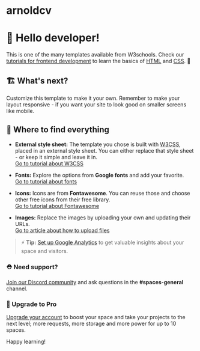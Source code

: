 # arnoldcv

# 👋 Hello developer!
This is one of the many templates available from W3schools. Check our [tutorials for frontend development](https://www.w3schools.com/where_to_start.asp) to learn the basics of [HTML](https://www.w3schools.com/html/default.asp) and [CSS](https://www.w3schools.com/css/default.asp). 🦄


## 🏗 What's next?
Customize this template to make it your own. Remember to make your layout responsive - if you want your site to look good on smaller screens like mobile. 

## 🎨 Where to find everything

- **External style sheet:** The template you chose is built with [W3CSS](https://www.w3schools.com/w3css/default.asp), placed in an external style sheet. You can either replace that style sheet - or keep it simple and leave it in.  
	[Go to tutorial about W3CSS](https://www.w3schools.com/w3css/default.asp)

- **Fonts:** Explore the options from **Google fonts** and add your favorite.  
	[Go to tutorial about fonts](https://www.w3schools.com/w3css/w3css_fonts_google.asp)

- **Icons:** Icons are from **Fontawesome**. You can reuse those and choose other free icons from their free library.  
	[Go to tutorial about Fontawesome](https://www.w3schools.com/icons/fontawesome5_intro.asp)

- **Images:** Replace the images by uploading your own and updating their URLs.  
	[Go to article about how to upload files](https://support.w3schools.com/hc/en-gb/articles/4410414928017)

> ⚡️ **Tip:** [Set up Google Analytics](https://www.w3schools.com/howto/howto_google_analytics.asp) to get valuable insights about your space and visitors. 


### ⛑ Need support?
[Join our Discord community](https://discord.gg/6Z7UaRbUQM) and ask questions in the **#spaces-general** channel.


### 🚀 Upgrade to Pro
[Upgrade your account](https://billing.w3schools.com/products/spaces) to boost your space and take your projects to the next level; more requests, more storage and more power for up to 10 spaces.


Happy learning!
